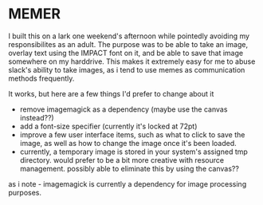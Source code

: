 MEMER
=====

I built this on a lark one weekend's afternoon while pointedly avoiding my responsibilites as an adult.  The purpose was to be able to take an image, overlay text using the IMPACT font on it, and be able to save that image somewhere on my harddrive.  This makes it extremely easy for me to abuse slack's ability to take images, as i tend to use memes as communication methods frequently.

It works, but here are a few things I'd prefer to change about it

 + remove imagemagick as a dependency (maybe use the canvas instead??)
 + add a font-size specifier (currently it's locked at 72pt)
 + improve a few user interface items, such as what to click to save the image, as well as how to change the image once it's been loaded.
 + currently, a temporary image is stored in your system's assigned tmp directory.  would prefer to be a bit more creative with resource management.  possibly able to eliminate this by using the canvas??

as i note - imagemagick is currently a dependency for image processing purposes.
